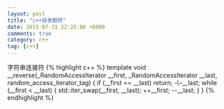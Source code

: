 ```yaml
---
layout: post
title: "c++链表翻转"
date: 2015-07-31 22:25:06 +0800
comments: true
category: c++
tag: [c++]
---
```


字符串连接符
{%  highlight c++ %}
template<typename _RandomAccessIterator>
void __reverse(_RandomAccessIterator __first, _RandomAccessIterator __last, random_access_iterator_tag)
{
	if (__first == __last)
		return;
	-\–__last;
	while (__first < __last)
	{
		std::iter_swap(__first, __last);
		++__first;
		-\-__last;
	}
}
{% endhighlight %}